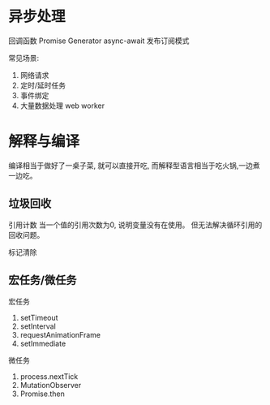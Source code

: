 # 异步处理

  回调函数
  Promise
  Generator
  async-await
  发布订阅模式

  常见场景:
  1. 网络请求
  2. 定时/延时任务
  3. 事件绑定
  4. 大量数据处理 web worker

# 解释与编译

  编译相当于做好了一桌子菜, 就可以直接开吃, 而解释型语言相当于吃火锅,一边煮一边吃。

## 垃圾回收

  引用计数
  当一个值的引用次数为0, 说明变量没有在使用。 但无法解决循环引用的回收问题。

  标记清除

## 宏任务/微任务

宏任务
1. setTimeout
2. setInterval
3. requestAnimationFrame
4. setImmediate

微任务
1. process.nextTick
2. MutationObserver
3. Promise.then
